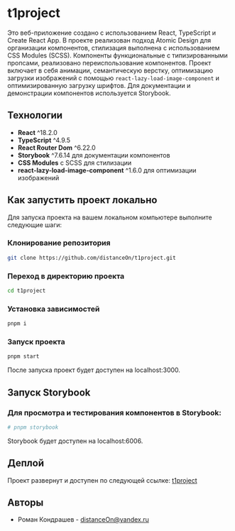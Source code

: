 # t1project

Это веб-приложение создано с использованием React, TypeScript и Create React App. В проекте реализован подход Atomic Design для организации компонентов, стилизация выполнена с использованием CSS Modules (SCSS). Компоненты функциональные с типизированными пропсами, реализовано переиспользование компонентов. Проект включает в себя анимации, семантическую верстку, оптимизацию загрузки изображений с помощью `react-lazy-load-image-component` и оптимизированную загрузку шрифтов. Для документации и демонстрации компонентов используется Storybook.

## Технологии

- **React** ^18.2.0
- **TypeScript** ^4.9.5
- **React Router Dom** ^6.22.0
- **Storybook** ^7.6.14 для документации компонентов
- **CSS Modules** с SCSS для стилизации
- **react-lazy-load-image-component** ^1.6.0 для оптимизации изображений

## Как запустить проект локально

Для запуска проекта на вашем локальном компьютере выполните следующие шаги:

### Клонирование репозитория

```bash
git clone https://github.com/distanceOn/t1project.git
```

### Переход в директорию проекта

```bash
cd t1project
```

### Установка зависимостей

```bash
pnpm i
```

### Запуск проекта

```bash
pnpm start
```

После запуска проект будет доступен на localhost:3000.

## Запуск Storybook

### Для просмотра и тестирования компонентов в Storybook:

```bash
# pnpm storybook
```

Storybook будет доступен на localhost:6006.

## Деплой

Проект развернут и доступен по следующей ссылке: [t1project](https://main--t1project.netlify.app/)

## Авторы

- Роман Кондрашев - distanceOn@yandex.ru
